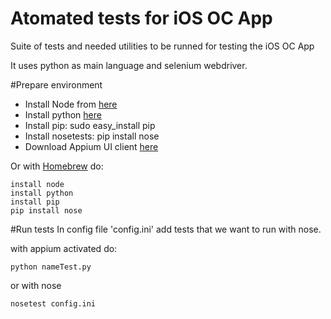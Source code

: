 # Atomated tests for iOS OC App

Suite of tests and needed utilities to be runned for testing the iOS OC App

It uses python as main language and selenium webdriver.


#Prepare environment
* Install Node from [here][node]
* Install python [here][python]
* Install pip: sudo easy_install pip
* Install nosetests: pip install nose
* Download Appium UI client [here][appium] 

Or with [Homebrew][homebrew] do:
```
install node
install python
install pip
pip install nose
```
[node]: https://nodejs.org/
[python]: https://www.python.org/downloads/
[appium]: http://appium.io/
[homebrew]: http://brew.sh/

#Run tests
In config file 'config.ini' add tests that we want to run with nose.

with appium activated do:
```
python nameTest.py
```
or with nose
```
nosetest config.ini
```

